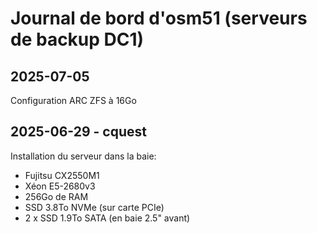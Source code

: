 # Journal de bord d'osm51 (serveurs de backup DC1)

## 2025-07-05

Configuration ARC ZFS à 16Go

## 2025-06-29 - cquest

Installation du serveur dans la baie:
- Fujitsu CX2550M1
- Xéon E5-2680v3
- 256Go de RAM
- SSD 3.8To NVMe (sur carte PCIe)
- 2 x SSD 1.9To SATA (en baie 2.5" avant)
